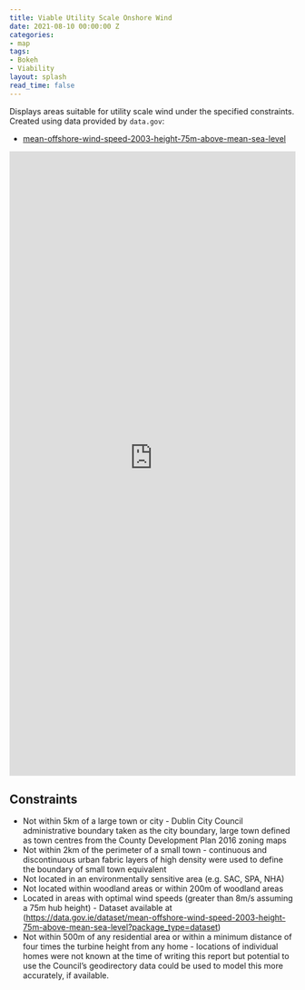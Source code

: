 ```yaml
---
title: Viable Utility Scale Onshore Wind
date: 2021-08-10 00:00:00 Z
categories:
- map
tags:
- Bokeh
- Viability
layout: splash
read_time: false
---
```


Displays areas suitable for utility scale wind under the specified constraints.  Created using data provided by `data.gov`:

- [mean-offshore-wind-speed-2003-height-75m-above-mean-sea-level](https://data.gov.ie/dataset/mean-offshore-wind-speed-2003-height-75m-above-mean-sea-level?package_type=dataset)

<div class="holds-the-iframe">
    <iframe width="100%" height="1100px" src="https://codema-dev.s3.eu-west-1.amazonaws.com/views/2021_08_10_viable_utility_scale_onshore_wind_map.html" frameborder="0" allowfullscreen></iframe>
</div>

## Constraints

- Not within 5km of a large town or city - Dublin City Council administrative boundary taken as the city boundary, large town defined as town centres from the County Development Plan 2016 zoning maps
- Not within 2km of the perimeter of a small town - continuous and discontinuous urban fabric layers of high density were used to define the boundary of small town equivalent
- Not located in an environmentally sensitive area (e.g. SAC, SPA, NHA)
- Not located within woodland areas or within 200m of woodland areas
- Located in areas with optimal wind speeds (greater than 8m/s assuming a 75m hub height) - Dataset available at (https://data.gov.ie/dataset/mean-offshore-wind-speed-2003-height-75m-above-mean-sea-level?package_type=dataset)
- Not within 500m of any residential area or within a minimum distance of four times the turbine height from any home - locations of individual homes were not known at the time of writing this report but potential to use the Council’s geodirectory data could be used to model this more accurately, if available.